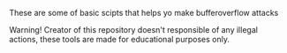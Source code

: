 These are some of basic scipts that helps yo make bufferoverflow attacks


Warning!
Creator of this repository doesn't responsible of any illegal actions,
these tools are made for educational purposes only.
